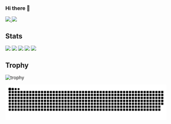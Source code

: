 ### Hi there 👋

<!--
**takusandayooo/takusandayooo** is a ✨ _special_ ✨ repository because its `README.md` (this file) appears on your GitHub profile.

Here are some ideas to get you started:

- 🔭 I’m currently working on ...
- 🌱 I’m currently learning ...
- 👯 I’m looking to collaborate on ...
- 🤔 I’m looking for help with ...
- 💬 Ask me about ...
- 📫 How to reach me: ...
- 😄 Pronouns: ...
- ⚡ Fun fact: ...
-->

<p align="left">
  <a href="https://github.com/takusandayooo">
    <img height="20" src="https://komarev.com/ghpvc/?username=takusandayooo" />
  </a>
  <a href="https://github.com/takusandayooo">
    <img height="20" src="https://img.shields.io/github/followers/takusandayooo?label=follow&logo=github&style=flat" />
  </a>
</p>

## Stats
![](http://github-profile-summary-cards.vercel.app/api/cards/profile-details?username=takusandayooo&theme=gruvbox)
![](http://github-profile-summary-cards.vercel.app/api/cards/repos-per-language?username=takusandayooo&theme=gruvbox)
![](http://github-profile-summary-cards.vercel.app/api/cards/most-commit-language?username=takusandayooo&theme=gruvbox)
![](http://github-profile-summary-cards.vercel.app/api/cards/stats?username=takusandayooo&theme=gruvbox)
![](http://github-profile-summary-cards.vercel.app/api/cards/productive-time?username=takusandayooo&theme=gruvbox&utcOffset=9)

## Trophy
![trophy](https://github-profile-trophy.vercel.app/?username=Keichan15&theme=gruvbox)

![](https://raw.githubusercontent.com/takusandayooo/takusandayooo/output/github-contribution-grid-snake.svg)

